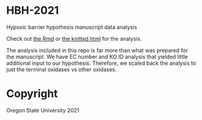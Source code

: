 # HBH-2021
Hypoxic barrier hypothesis manuscript data analysis

Check out [the Rmd](./HBH.Rmd) or [the knitted html](./HBH.html) for the
analysis.

The analysis included in this repo is far more than what was prepared for the
manuscript. We have EC number and KO ID analysis that yielded little additional
input to our hypothesis. Therefore, we scaled back the analysis to just the
terminal oxidases vs other oxidases.

# Copyright

Oregon State University 2021
